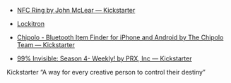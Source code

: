 *   [NFC Ring by John McLear — Kickstarter](http://kck.st/132aOwD)
*   [Lockitron](https://lockitron.com/preorder)
*   [Chipolo - Bluetooth Item Finder for iPhone and Android by The Chipolo Team — Kickstarter](http://kck.st/19VQsY5)

*   [99% Invisible: Season 4- Weekly! by PRX, Inc — Kickstarter](http://kck.st/1a9Ue29)

Kickstarter
“A way for every creative person to control their destiny” 

